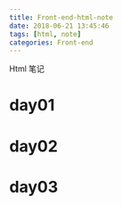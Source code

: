 ```yaml
---
title: Front-end-html-note
date: 2018-06-21 13:45:46
tags: [html, note]
categories: Front-end
---
```


Html 笔记

<!-- more -->

# day01

# day02

# day03
